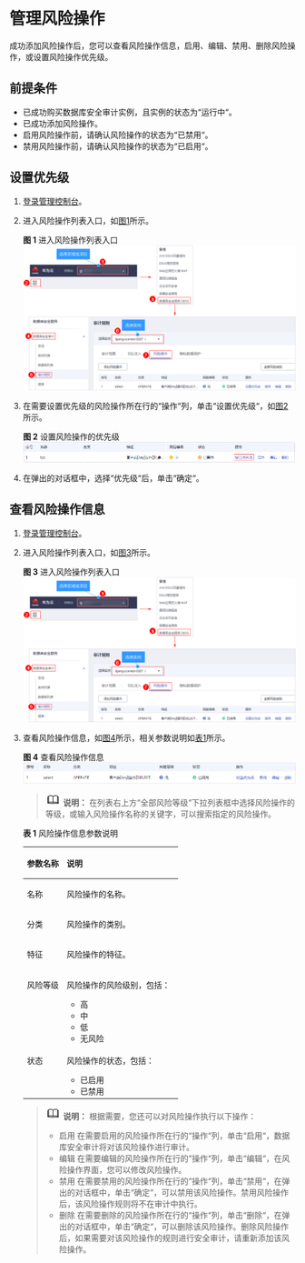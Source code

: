 # 管理风险操作<a name="dbss_01_0201"></a>

成功添加风险操作后，您可以查看风险操作信息，启用、编辑、禁用、删除风险操作，或设置风险操作优先级。

## 前提条件<a name="section070891116319"></a>

-   已成功购买数据库安全审计实例，且实例的状态为“运行中“。
-   已成功添加风险操作。
-   启用风险操作前，请确认风险操作的状态为“已禁用“。
-   禁用风险操作前，请确认风险操作的状态为“已启用“。

## 设置优先级<a name="section348118488534"></a>

1.  [登录管理控制台](https://console.huaweicloud.com/?locale=zh-cn)。
2.  进入风险操作列表入口，如[图1](#dbss_01_0201_fig23515138413)所示。

    **图 1**  进入风险操作列表入口<a name="dbss_01_0201_fig23515138413"></a>  
    ![](figures/进入风险操作列表入口.png "进入风险操作列表入口")

3.  在需要设置优先级的风险操作所在行的“操作“列，单击“设置优先级“，如[图2](#fig1952634845310)所示。

    **图 2**  设置风险操作的优先级<a name="fig1952634845310"></a>  
    ![](figures/设置风险操作的优先级.png "设置风险操作的优先级")

4.  在弹出的对话框中，选择“优先级“后，单击“确定“。

## 查看风险操作信息<a name="section2284236112613"></a>

1.  [登录管理控制台](https://console.huaweicloud.com/?locale=zh-cn)。
2.  进入风险操作列表入口，如[图3](#fig23515138413)所示。

    **图 3**  进入风险操作列表入口<a name="fig23515138413"></a>  
    ![](figures/进入风险操作列表入口.png "进入风险操作列表入口")

3.  查看风险操作信息，如[图4](#fig17324536122612)所示，相关参数说明如[表1](#table964761214306)所示。

    **图 4**  查看风险操作信息<a name="fig17324536122612"></a>  
    ![](figures/查看风险操作信息.png "查看风险操作信息")

    >![](public_sys-resources/icon-note.gif) **说明：** 
    >在列表右上方“全部风险等级“下拉列表框中选择风险操作的等级，或输入风险操作名称的关键字，可以搜索指定的风险操作。

    **表 1**  风险操作信息参数说明

    <a name="table964761214306"></a>
    <table><thead align="left"><tr id="row1365581213011"><th class="cellrowborder" valign="top" width="25.629999999999995%" id="mcps1.2.3.1.1"><p id="p96584127304"><a name="p96584127304"></a><a name="p96584127304"></a>参数名称</p>
    </th>
    <th class="cellrowborder" valign="top" width="74.37%" id="mcps1.2.3.1.2"><p id="p18660171293013"><a name="p18660171293013"></a><a name="p18660171293013"></a>说明</p>
    </th>
    </tr>
    </thead>
    <tbody><tr id="row7664312163018"><td class="cellrowborder" valign="top" width="25.629999999999995%" headers="mcps1.2.3.1.1 "><p id="p56657123309"><a name="p56657123309"></a><a name="p56657123309"></a>名称</p>
    </td>
    <td class="cellrowborder" valign="top" width="74.37%" headers="mcps1.2.3.1.2 "><p id="p14669161217308"><a name="p14669161217308"></a><a name="p14669161217308"></a>风险操作的名称。</p>
    </td>
    </tr>
    <tr id="row18114121410321"><td class="cellrowborder" valign="top" width="25.629999999999995%" headers="mcps1.2.3.1.1 "><p id="p195041220123213"><a name="p195041220123213"></a><a name="p195041220123213"></a>分类</p>
    </td>
    <td class="cellrowborder" valign="top" width="74.37%" headers="mcps1.2.3.1.2 "><p id="p5506192011323"><a name="p5506192011323"></a><a name="p5506192011323"></a>风险操作的类别。</p>
    </td>
    </tr>
    <tr id="row17352133015322"><td class="cellrowborder" valign="top" width="25.629999999999995%" headers="mcps1.2.3.1.1 "><p id="p7313193714329"><a name="p7313193714329"></a><a name="p7313193714329"></a>特征</p>
    </td>
    <td class="cellrowborder" valign="top" width="74.37%" headers="mcps1.2.3.1.2 "><p id="p631613374329"><a name="p631613374329"></a><a name="p631613374329"></a>风险操作的特征。</p>
    </td>
    </tr>
    <tr id="row1167216126301"><td class="cellrowborder" valign="top" width="25.629999999999995%" headers="mcps1.2.3.1.1 "><p id="p126741912113015"><a name="p126741912113015"></a><a name="p126741912113015"></a>风险等级</p>
    </td>
    <td class="cellrowborder" valign="top" width="74.37%" headers="mcps1.2.3.1.2 "><p id="p76771712113017"><a name="p76771712113017"></a><a name="p76771712113017"></a>风险操作的风险级别，包括：</p>
    <a name="ul886213243541"></a><a name="ul886213243541"></a><ul id="ul886213243541"><li>高</li><li>中</li><li>低</li><li>无风险</li></ul>
    </td>
    </tr>
    <tr id="row19685121213016"><td class="cellrowborder" valign="top" width="25.629999999999995%" headers="mcps1.2.3.1.1 "><p id="p968710125308"><a name="p968710125308"></a><a name="p968710125308"></a>状态</p>
    </td>
    <td class="cellrowborder" valign="top" width="74.37%" headers="mcps1.2.3.1.2 "><p id="p186901012163011"><a name="p186901012163011"></a><a name="p186901012163011"></a>风险操作的状态，包括：</p>
    <a name="ul118072149340"></a><a name="ul118072149340"></a><ul id="ul118072149340"><li>已启用</li><li>已禁用</li></ul>
    </td>
    </tr>
    </tbody>
    </table>

    >![](public_sys-resources/icon-note.gif) **说明：** 
    >根据需要，您还可以对风险操作执行以下操作：
    >-   启用
    >    在需要启用的风险操作所在行的“操作“列，单击“启用“，数据库安全审计将对该风险操作进行审计。
    >-   编辑
    >    在需要编辑的风险操作所在行的“操作“列，单击“编辑“，在风险操作界面，您可以修改风险操作。
    >-   禁用
    >    在需要禁用的风险操作所在行的“操作“列，单击“禁用“，在弹出的对话框中，单击“确定“，可以禁用该风险操作。禁用风险操作后，该风险操作规则将不在审计中执行。
    >-   删除
    >    在需要删除的风险操作所在行的“操作“列，单击“删除“，在弹出的对话框中，单击“确定“，可以删除该风险操作。删除风险操作后，如果需要对该风险操作的规则进行安全审计，请重新添加该风险操作。


